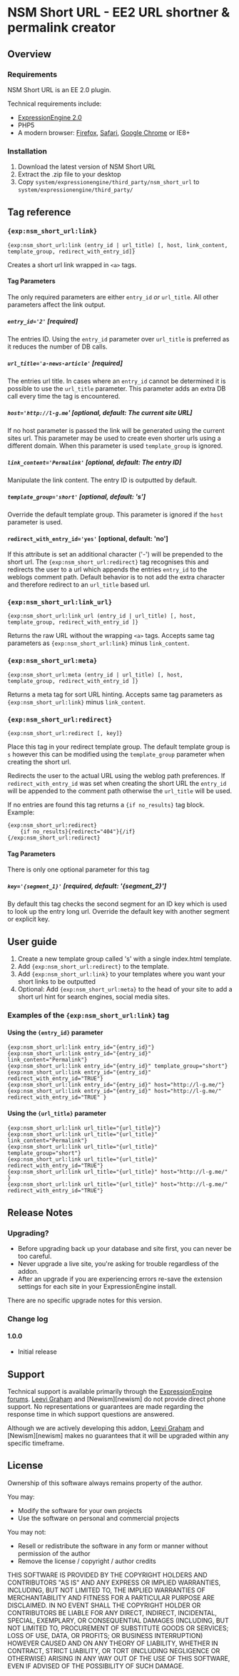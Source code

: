 NSM Short URL - EE2 URL shortner & permalink creator
====================================================

Overview
--------

### Requirements

NSM Short URL is an EE 2.0 plugin.

Technical requirements include:

* [ExpressionEngine 2.0][ee]
* PHP5
* A modern browser: [Firefox][firefox], [Safari][safari], [Google Chrome][chrome] or IE8+

### Installation

1. Download the latest version of NSM Short URL
2. Extract the .zip file to your desktop
3. Copy `system/expressionengine/third_party/nsm_short_url` to `system/expressionengine/third_party/`

Tag reference
------------

### `{exp:nsm_short_url:link}`

    {exp:nsm_short_url:link (entry_id | url_title) [, host, link_content, template_group, redirect_with_entry_id]}

Creates a short url link wrapped in `<a>` tags.

#### Tag Parameters

The only required parameters are either `entry_id` _or_ `url_title`. All other parameters affect the link output.

##### `entry_id='2'` [required]

The entries ID. Using the `entry_id` parameter over `url_title` is preferred as it reduces the number of DB calls.

##### `url_title='a-news-article'` [required]

The entries url title. In cases where an `entry_id` cannot be determined it is possible to use the `url_title` parameter. This parameter adds an extra DB call every time the tag is encountered.

##### `host='http://l-g.me`' [optional, default: The current site URL]

If no host parameter is passed the link will be generated using the current sites url. This parameter may be used to create even shorter urls using a different domain. When this parameter is used `template_group` is ignored.

##### `link_content='Permalink'` [optional, default: The entry ID]

Manipulate the link content. The entry ID is outputted by default.

##### `template_group='short'` [optional, default: 's']

Override the default template group. This parameter is ignored if the `host` parameter is used.

#### `redirect_with_entry_id='yes'` [optional, default: 'no']

If this attribute is set an additional character ('-') will be prepended to the short url. The `{exp:nsm_short_url:redirect}` tag recognises this and redirects the user to a url which appends the entries `entry_id` to the weblogs comment path. Default behavior is to not add the extra character and therefore redirect to an `url_title` based url.

### `{exp:nsm_short_url:link_url}`

    {exp:nsm_short_url:link_url (entry_id | url_title) [, host, template_group, redirect_with_entry_id ]}

Returns the raw URL without the wrapping `<a>` tags. Accepts same tag parameters as `{exp:nsm_short_url:link}` minus `link_content`.

### `{exp:nsm_short_url:meta}`

    {exp:nsm_short_url:meta (entry_id | url_title) [, host,  template_group, redirect_with_entry_id ]}

Returns a meta tag for sort URL hinting.  Accepts same tag parameters as `{exp:nsm_short_url:link}` minus `link_content`.

### `{exp:nsm_short_url:redirect}`

    {exp:nsm_short_url:redirect [, key]}

Place this tag in your redirect template group. The default template group is `s` however this can be modified using the `template_group` parameter when creating the short url.

Redirects the user to the actual URL using the weblog path preferences. If `redirect_with_entry_id` was set when creating the short URL the `entry_id` will be appended to the comment path otherwise the `url_title` will be used.

If no entries are found this tag returns a `{if no_results}` tag block. Example:

    {exp:nsm_short_url:redirect}
        {if no_results}{redirect="404"}{/if}
    {/exp:nsm_short_url:redirect}


#### Tag Parameters

There is only one optional parameter for this tag

##### `key='{segment_1}'` [required, default: '{segment_2}']

By default this tag checks the second segment for an ID key which is used to look up the entry long url. Override the default key with another segment or explicit key.

User guide
----------

1. Create a new template group called 's' with a single index.html template.
2. Add `{exp:nsm_short_url:redirect}` to the template.
3. Add `{exp:nsm_short_url:link}` to your templates where you want your short links to be outputted
4. Optional: Add `{exp:nsm_short_url:meta}` to the head of your site to add a short url hint for search engines, social media sites.

### Examples of the `{exp:nsm_short_url:link}` tag

#### Using the `{entry_id}` parameter

    {exp:nsm_short_url:link entry_id="{entry_id}"}
    {exp:nsm_short_url:link entry_id="{entry_id}" link_content="Permalink"}
    {exp:nsm_short_url:link entry_id="{entry_id}" template_group="short"}
    {exp:nsm_short_url:link entry_id="{entry_id}" redirect_with_entry_id="TRUE"}
    {exp:nsm_short_url:link entry_id="{entry_id}" host="http://l-g.me/"}
    {exp:nsm_short_url:link entry_id="{entry_id}" host="http://l-g.me/" redirect_with_entry_id="TRUE" }

#### Using the `{url_title}` parameter

    {exp:nsm_short_url:link url_title="{url_title}"}
    {exp:nsm_short_url:link url_title="{url_title}" link_content="Permalink"}
    {exp:nsm_short_url:link url_title="{url_title}" template_group="short"}
    {exp:nsm_short_url:link url_title="{url_title}" redirect_with_entry_id="TRUE"}
    {exp:nsm_short_url:link url_title="{url_title}" host="http://l-g.me/" }
    {exp:nsm_short_url:link url_title="{url_title}" host="http://l-g.me/" redirect_with_entry_id="TRUE"}


Release Notes
-------------

### Upgrading?

* Before upgrading back up your database and site first, you can never be too careful.
* Never upgrade a live site, you're asking for trouble regardless of the addon.
* After an upgrade if you are experiencing errors re-save the extension settings for each site in your ExpressionEngine install.

There are no specific upgrade notes for this version.

### Change log

#### 1.0.0

* Initial release

Support
-------

Technical support is available primarily through the [ExpressionEngine forums][ee_forums]. [Leevi Graham][lg] and [Newism][newism] do not provide direct phone support. No representations or guarantees are made regarding the response time in which support questions are answered.

Although we are actively developing this addon, [Leevi Graham][lg] and [Newism][newism] makes no guarantees that it will be upgraded within any specific timeframe.

License
------

Ownership of this software always remains property of the author.

You may:

* Modify the software for your own projects
* Use the software on personal and commercial projects

You may not:

* Resell or redistribute the software in any form or manner without permission of the author
* Remove the license / copyright / author credits

THIS SOFTWARE IS PROVIDED BY THE COPYRIGHT HOLDERS AND CONTRIBUTORS "AS IS" AND ANY EXPRESS OR IMPLIED WARRANTIES, INCLUDING, BUT NOT LIMITED TO, THE IMPLIED WARRANTIES OF MERCHANTABILITY AND FITNESS FOR A PARTICULAR PURPOSE ARE DISCLAIMED. IN NO EVENT SHALL THE COPYRIGHT HOLDER OR CONTRIBUTORS BE LIABLE FOR ANY DIRECT, INDIRECT, INCIDENTAL, SPECIAL, EXEMPLARY, OR CONSEQUENTIAL DAMAGES (INCLUDING, BUT NOT LIMITED TO, PROCUREMENT OF SUBSTITUTE GOODS OR SERVICES; LOSS OF USE, DATA, OR PROFITS; OR BUSINESS INTERRUPTION) HOWEVER CAUSED AND ON ANY THEORY OF LIABILITY, WHETHER IN CONTRACT, STRICT LIABILITY, OR TORT (INCLUDING NEGLIGENCE OR OTHERWISE) ARISING IN ANY WAY OUT OF THE USE OF THIS SOFTWARE, EVEN IF ADVISED OF THE POSSIBILITY OF SUCH DAMAGE.

[lg]: http://leevigraham.com

[nsm]: http://newism.com.au
[nsm_publish_plus]: http://leevigraham.com/cms-customisation/expressionengine/nsm-publish-plus/

[ee]: http://expressionengine.com/index.php?affiliate=newism
[ee_forums]: http://expressionengine.com/index.php?affiliate=newism&page=forums
[ee_cp]: http://expressionengine.com/index.php?affiliate=newism&page=docs/cp/index.html
[ee_cp_edit]: http://expressionengine.com/index.php?affiliate=newism&page=docs/cp/edit/index.html
[ee_cp_extensions_manager]: http://expressionengine.com/index.php?affiliate=newism&page=docs/cp/admin/utilities/extension_manager.html
[ee_msm]: http://expressionengine.com/index.php?affiliate=newism&page=downloads/details/multiple_site_manager/

[firefox]: http://firefox.com
[safari]: http://www.apple.com/safari/download/
[chrome]: http://www.google.com/chrome/

[lg_addon_updater]: http://leevigraham.com/cms-customisation/expressionengine/lg-addon-updater/
[gh_morphine_theme]: http://github.com/newism/nsm.morphine.theme
